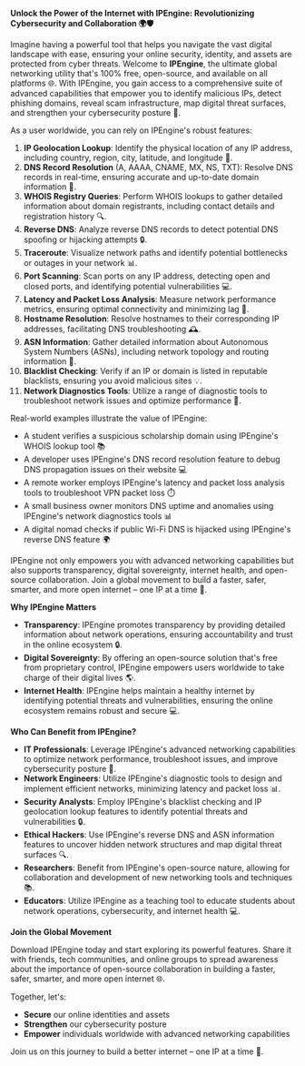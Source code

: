 **Unlock the Power of the Internet with IPEngine: Revolutionizing Cybersecurity and Collaboration 🌍🛡️**

Imagine having a powerful tool that helps you navigate the vast digital landscape with ease, ensuring your online security, identity, and assets are protected from cyber threats. Welcome to **IPEngine**, the ultimate global networking utility that's 100% free, open-source, and available on all platforms 🌐. With IPEngine, you gain access to a comprehensive suite of advanced capabilities that empower you to identify malicious IPs, detect phishing domains, reveal scam infrastructure, map digital threat surfaces, and strengthen your cybersecurity posture 🔐.

As a user worldwide, you can rely on IPEngine's robust features:

1.  **IP Geolocation Lookup**: Identify the physical location of any IP address, including country, region, city, latitude, and longitude 📍.
2.  **DNS Record Resolution** (A, AAAA, CNAME, MX, NS, TXT): Resolve DNS records in real-time, ensuring accurate and up-to-date domain information 📡.
3.  **WHOIS Registry Queries**: Perform WHOIS lookups to gather detailed information about domain registrants, including contact details and registration history 🔍.
4.  **Reverse DNS**: Analyze reverse DNS records to detect potential DNS spoofing or hijacking attempts 🔒.
5.  **Traceroute**: Visualize network paths and identify potential bottlenecks or outages in your network 📊.
6.  **Port Scanning**: Scan ports on any IP address, detecting open and closed ports, and identifying potential vulnerabilities 💻.
7.  **Latency and Packet Loss Analysis**: Measure network performance metrics, ensuring optimal connectivity and minimizing lag 🔄.
8.  **Hostname Resolution**: Resolve hostnames to their corresponding IP addresses, facilitating DNS troubleshooting 🕰️.
9.  **ASN Information**: Gather detailed information about Autonomous System Numbers (ASNs), including network topology and routing information 🔗.
10. **Blacklist Checking**: Verify if an IP or domain is listed in reputable blacklists, ensuring you avoid malicious sites 💡.
11. **Network Diagnostics Tools**: Utilize a range of diagnostic tools to troubleshoot network issues and optimize performance 🔧.

Real-world examples illustrate the value of IPEngine:

*   A student verifies a suspicious scholarship domain using IPEngine's WHOIS lookup tool 📚
*   A developer uses IPEngine's DNS record resolution feature to debug DNS propagation issues on their website 💻
*   A remote worker employs IPEngine's latency and packet loss analysis tools to troubleshoot VPN packet loss ⏱️
*   A small business owner monitors DNS uptime and anomalies using IPEngine's network diagnostics tools 📊
*   A digital nomad checks if public Wi-Fi DNS is hijacked using IPEngine's reverse DNS feature 🌍

IPEngine not only empowers you with advanced networking capabilities but also supports transparency, digital sovereignty, internet health, and open-source collaboration. Join a global movement to build a faster, safer, smarter, and more open internet – one IP at a time 🚀.

**Why IPEngine Matters**

*   **Transparency**: IPEngine promotes transparency by providing detailed information about network operations, ensuring accountability and trust in the online ecosystem 🔒.
*   **Digital Sovereignty**: By offering an open-source solution that's free from proprietary control, IPEngine empowers users worldwide to take charge of their digital lives 🌎.
*   **Internet Health**: IPEngine helps maintain a healthy internet by identifying potential threats and vulnerabilities, ensuring the online ecosystem remains robust and secure 💻.

**Who Can Benefit from IPEngine?**

*   **IT Professionals**: Leverage IPEngine's advanced networking capabilities to optimize network performance, troubleshoot issues, and improve cybersecurity posture 🔧.
*   **Network Engineers**: Utilize IPEngine's diagnostic tools to design and implement efficient networks, minimizing latency and packet loss 📊.
*   **Security Analysts**: Employ IPEngine's blacklist checking and IP geolocation lookup features to identify potential threats and vulnerabilities 🔒.
*   **Ethical Hackers**: Use IPEngine's reverse DNS and ASN information features to uncover hidden network structures and map digital threat surfaces 🔍.
*   **Researchers**: Benefit from IPEngine's open-source nature, allowing for collaboration and development of new networking tools and techniques 📚.
*   **Educators**: Utilize IPEngine as a teaching tool to educate students about network operations, cybersecurity, and internet health 💻.

**Join the Global Movement**

Download IPEngine today and start exploring its powerful features. Share it with friends, tech communities, and online groups to spread awareness about the importance of open-source collaboration in building a faster, safer, smarter, and more open internet 🌐.

Together, let's:

*   **Secure** our online identities and assets
*   **Strengthen** our cybersecurity posture
*   **Empower** individuals worldwide with advanced networking capabilities

Join us on this journey to build a better internet – one IP at a time 🔗.